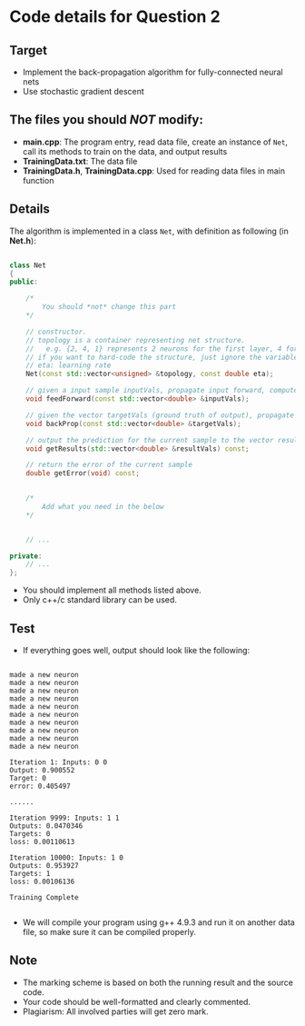 # Code details for Question 2

## Target

- Implement the back-propagation algorithm for  fully-connected neural nets
- Use stochastic gradient descent

## The files you should *NOT* modify:

- **main.cpp**: The program entry, read data file, create an instance of `Net`, call its methods to train on the data, and output results
- **TrainingData.txt**: The data file
- **TrainingData.h**, **TrainingData.cpp**: Used for reading data files in main function


## Details 

The algorithm is implemented in a class `Net`, with definition as following (in **Net.h**):

```cpp

class Net
{
public:

	/*
	    You should *not* change this part
	*/

	// constructor. 
	// topology is a container representing net structure. 
	//   e.g. {2, 4, 1} represents 2 neurons for the first layer, 4 for the second layer, 1 for last layer
	// if you want to hard-code the structure, just ignore the variable topology 
	// eta: learning rate 
	Net(const std::vector<unsigned> &topology, const double eta);

	// given a input sample inputVals, propagate input forward, compute the output of each neuron 
	void feedForward(const std::vector<double> &inputVals);

	// given the vector targetVals (ground truth of output), propagate errors backward, and update each weight
	void backProp(const std::vector<double> &targetVals);

	// output the prediction for the current sample to the vector resultVals
	void getResults(std::vector<double> &resultVals) const;

	// return the error of the current sample
	double getError(void) const;

	
	/*
	    Add what you need in the below
	*/


	// ...

private:
	// ...
};


```

- You should implement all methods listed above.
- Only c++/c standard library can be used.


## Test
- If everything goes well, output should look like the following:

```

made a new neuron
made a new neuron
made a new neuron
made a new neuron
made a new neuron
made a new neuron
made a new neuron
made a new neuron
made a new neuron
made a new neuron

Iteration 1: Inputs: 0 0 
Output: 0.900552 
Target: 0 
error: 0.405497

......

Iteration 9999: Inputs: 1 1 
Outputs: 0.0470346 
Targets: 0 
loss: 0.00110613

Iteration 10000: Inputs: 1 0 
Outputs: 0.953927 
Targets: 1 
loss: 0.00106136

Training Complete
 

```

- We will compile your program using g++ 4.9.3 and run it on another data file, so make sure it can be compiled properly.

## Note 

- The marking scheme is based on both the running result and the source code.
- Your code should be well-formatted and clearly commented.
- Plagiarism: All involved parties will get zero mark.
